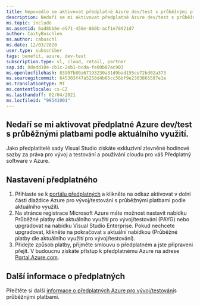 ```yaml
---
title: Nepovedlo se aktivovat předplatné Azure dev/test s průběžnými platbami podle aktuálního využití
description: Nedaří se mi aktivovat předplatné Azure dev/test s průběžnými platbami, které je součástí mého předplatného sady Visual Studio?
ms.topic: include
ms.assetid: 6ad8bb6e-e571-450e-860b-acf1e78921d7
author: CaityBuschlen
ms.author: cabuschl
ms.date: 12/03/2020
user.type: subscriber
tags: benefit, azure, dev-test
subscription.type: vl, cloud, retail, partner
sap.id: 8dedd10e-cb1c-2eb1-bcda-fe00b07ac903
ms.openlocfilehash: 83907b80a67193230a31d9bad155ce72bd02a373
ms.sourcegitcommit: 645303f47a5258d4b65cc56bf9e2303865587e1e
ms.translationtype: MT
ms.contentlocale: cs-CZ
ms.lasthandoff: 02/04/2021
ms.locfileid: "99541001"
---
```

## <a name="im-unable-to-activate-my-azure-dev--test-pay-as-you-go-subscription"></a>Nedaří se mi aktivovat předplatné Azure dev/test s průběžnými platbami podle aktuálního využití.

Jako předplatitelé sady Visual Studio získáte exkluzivní zlevněné hodinové sazby za práva pro vývoj a testování a používání cloudu pro váš Předplatný software v Azure. 

## <a name="set-up-a-subscription"></a>Nastavení předplatného

1. Přihlaste se k [portálu předplatných](https://my.visualstudio.com/benefits) a klikněte na odkaz aktivovat v dolní části dlaždice Azure pro vývoj/testování s průběžnými platbami podle aktuálního využití.
1. Na stránce registrace Microsoft Azure máte možnost nastavit nabídku Průběžné platby dle aktuálního využití pro vývoj/testování (PAYG) nebo upgradovat na nabídku Visual Studio Enterprise. Pokud nechcete upgradovat, klikněte na pokračovat s aktuální nabídkou (Průběžné platby dle aktuálního využití pro vývoj/testování). 
1. Přidejte způsob platby, přijměte smlouvu o předplatném a jste připraveni přejít. V budoucnu získáte přístup k předplatnému Azure na adrese [Portal.Azure.com](https://portal.azure.com/). 

## <a name="more-information-about-subscriptions"></a>Další informace o předplatných
 
Přečtěte si další [informace o předplatných Azure pro vývoj/testování](https://docs.microsoft.com/visualstudio/subscriptions/vs-azure-payg)s průběžnými platbami.